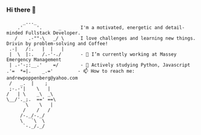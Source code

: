 
### Hi there 👋
          _..._  
        .'     '.      _       I'm a motivated, energetic and detail-minded Fullstack Developer. 
       /    .-""-\   _/ \      I love challenges and learning new things.  Drivin by problem-solving and Coffee!       
     .-|   /:.   |  |   |
     |  \  |:.   /.-'-./       - 🔭 I’m currently working at Massey Emergency Management
     | .-'-;:__.'    =/        - 🌱 Actively studying Python, Javascript
    .'=  *=|.    _.='         - 📫 How to reach me: andrewpoppenberg@yahoo.com
     /   _.  |    ;
     ;-.-'|    \   |
    /   | \    _\  _\          
    \__/'._;.  ==' ==\
           \    \   |
          /    /   /
         /-._/-._/
         \   `\  \
          `-._/._/

    

